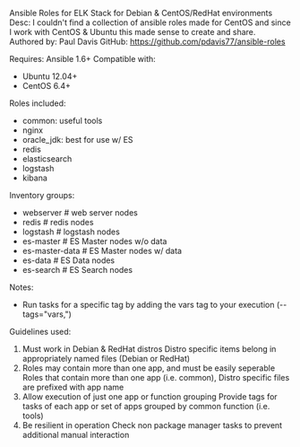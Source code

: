 Ansible Roles for ELK Stack for Debian & CentOS/RedHat environments
Desc: I couldn't find a collection of ansible roles made for CentOS and since I work with CentOS & Ubuntu this made sense to create and share.
Authored by: Paul Davis
GitHub: https://github.com/pdavis77/ansible-roles

Requires: Ansible 1.6+
Compatible with:
- Ubuntu 12.04+
- CentOS 6.4+

Roles included:
- common: useful tools
- nginx
- oracle_jdk: best for use w/ ES
- redis
- elasticsearch
- logstash
- kibana

Inventory groups:
- webserver			# web server nodes
- redis				# redis nodes
- logstash			# logstash nodes
- es-master 		# ES Master nodes w/o data
- es-master-data	# ES Master nodes w/ data
- es-data 			# ES Data nodes
- es-search 		# ES Search nodes

Notes:
- Run tasks for a specific tag by adding the vars tag to your execution (--tags="vars,<tag>")

Guidelines used:
1) Must work in Debian & RedHat distros
	Distro specific items belong in appropriately named  files (Debian or RedHat)
2) Roles may contain more than one app, and must be easily seperable
	Roles that contain more than one app (i.e. common), Distro specific files are prefixed with app name
3) Allow execution of just one app or function grouping
	Provide tags for tasks of each app or set of apps grouped by common function (i.e. tools)
4) Be resilient in operation
	Check non package manager tasks to prevent additional manual interaction